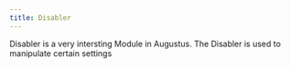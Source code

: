 ```yaml
---
title: Disabler
---
```

Disabler is a very intersting Module in Augustus. The Disabler is used to manipulate certain settings